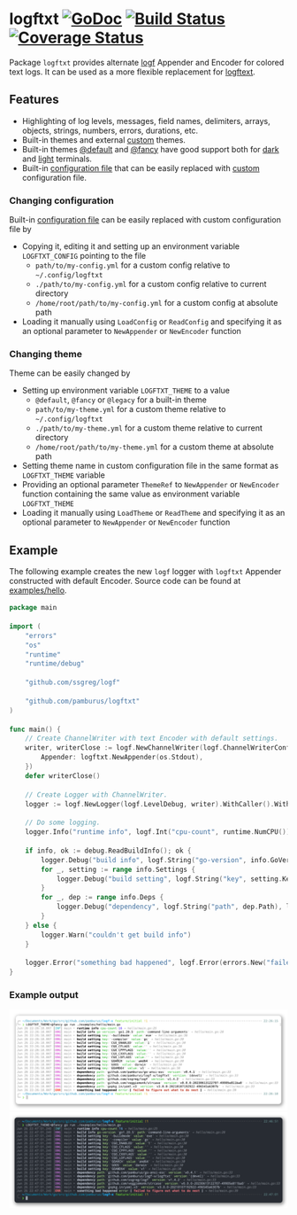 # logftxt [![GoDoc][doc-img]][doc] [![Build Status][ci-img]][ci] [![Coverage Status][cov-img]][cov]

Package `logftxt` provides alternate [logf](github.com/ssgreg/logf) Appender and Encoder for colored text logs.
It can be used as a more flexible replacement for [logftext](https://github.com/ssgreg/logftext).

## Features

* Highlighting of log levels, messages, field names, delimiters, arrays, objects, strings, numbers, errors, durations, etc.
* Built-in themes and external [custom](#changing-theme) themes.
* Built-in themes [@default](assets/theme/default.yml) and [@fancy](assets/theme/fancy.yml) have good support both for [dark](examples/hello/assets/screenshots/hello-dark-fancy.png#gh-dark-mode-only) and [light](examples/hello/assets/screenshots/hello-light-fancy.png#gh-light-mode-only) terminals.
* Built-in [configuration file](assets/config.yml) that can be easily replaced with [custom](#changing-configuration) configuration file.

### Changing configuration
    
Built-in [configuration file](assets/config.yml) can be easily replaced with custom configuration file by
* Copying it, editing it and setting up an environment variable `LOGFTXT_CONFIG` pointing to the file
    * `path/to/my-config.yml` for a custom config relative to `~/.config/logftxt`
    * `./path/to/my-config.yml` for a custom config relative to current directory
    * `/home/root/path/to/my-config.yml` for a custom config at absolute path
* Loading it manually using `LoadConfig` or `ReadConfig` and specifying it as an optional parameter to `NewAppender` or `NewEncoder` function

### Changing theme

Theme can be easily changed by
* Setting up environment variable `LOGFTXT_THEME` to a value
    * `@default`, `@fancy` or `@legacy` for a built-in theme
    * `path/to/my-theme.yml` for a custom theme relative to `~/.config/logftxt`
    * `./path/to/my-theme.yml` for a custom theme relative to current directory
    * `/home/root/path/to/my-theme.yml` for a custom theme at absolute path
* Setting theme name in custom configuration file in the same format as `LOGFTXT_THEME` variable
* Providing an optional parameter `ThemeRef` to `NewAppender` or `NewEncoder` function containing the same value as environment variable `LOGFTXT_THEME`
* Loading it manually using `LoadTheme` or `ReadTheme` and specifying it as an optional parameter to `NewAppender` or `NewEncoder` function

## Example

The following example creates the new `logf` logger with `logftxt` Appender constructed with default Encoder.
Source code can be found at [examples/hello](examples/hello/main.go).

```go
package main

import (
	"errors"
	"os"
	"runtime"
	"runtime/debug"

	"github.com/ssgreg/logf"

	"github.com/pamburus/logftxt"
)

func main() {
	// Create ChannelWriter with text Encoder with default settings.
	writer, writerClose := logf.NewChannelWriter(logf.ChannelWriterConfig{
		Appender: logftxt.NewAppender(os.Stdout),
	})
	defer writerClose()

	// Create Logger with ChannelWriter.
	logger := logf.NewLogger(logf.LevelDebug, writer).WithCaller().WithName("main")

	// Do some logging.
	logger.Info("runtime info", logf.Int("cpu-count", runtime.NumCPU()))

	if info, ok := debug.ReadBuildInfo(); ok {
		logger.Debug("build info", logf.String("go-version", info.GoVersion), logf.String("path", info.Path))
		for _, setting := range info.Settings {
			logger.Debug("build setting", logf.String("key", setting.Key), logf.String("value", setting.Value))
		}
		for _, dep := range info.Deps {
			logger.Debug("dependency", logf.String("path", dep.Path), logf.String("version", dep.Version))
		}
	} else {
		logger.Warn("couldn't get build info")
	}

	logger.Error("something bad happened", logf.Error(errors.New("failed to figure out what to do next")))
}
```

### Example output
![GitHub-Mark-Light](examples/hello/assets/screenshots/hello-light-fancy.png#gh-light-mode-only)
![GitHub-Mark-Dark ](examples/hello/assets/screenshots/hello-dark-fancy.png#gh-dark-mode-only)

[doc-img]: https://pkg.go.dev/badge/github.com/pamburus/logftxt
[doc]: https://pkg.go.dev/github.com/pamburus/logftxt
[ci-img]: https://github.com/pamburus/logf-x/actions/workflows/ci.yml/badge.svg
[ci]: https://github.com/pamburus/logf-x/actions/workflows/ci.yml
[cov-img]: https://codecov.io/gh/pamburus/logf-x/logftxt/branch/main/graph/badge.svg
[cov]: https://codecov.io/gh/pamburus/logf-x/logftxt
